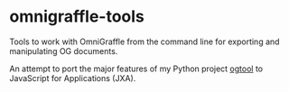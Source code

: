 # omnigraffle-tools
Tools to work with OmniGraffle from the command line for exporting and manipulating OG documents.

An attempt to port the major features of my Python project [ogtool](https://github.com/bboc/ogtool) to JavaScript for Applications (JXA).
